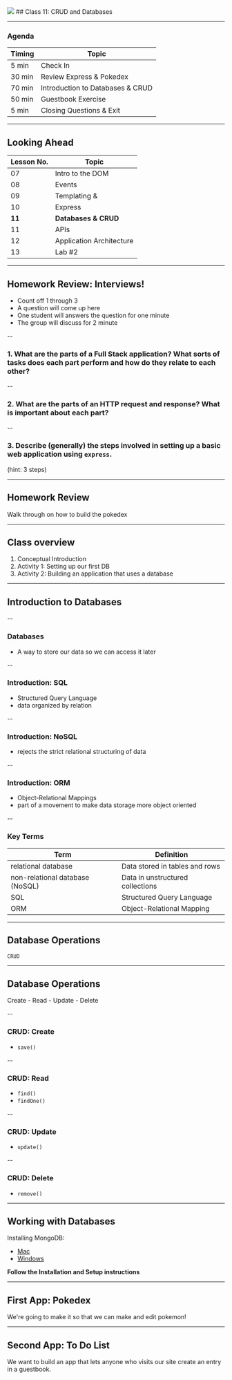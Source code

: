 

<img src="https://upload.wikimedia.org/wikipedia/commons/9/99/Unofficial_JavaScript_logo_2.svg" style="max-width: 100px; border: none; box-shadow: none"/>
## Class 11: CRUD and Databases

---
### Agenda
| Timing | Topic                                    |
| ------ | ---------------------------------------- |
| 5  min | Check In                                 |
| 30 min | Review Express & Pokedex                 |
| 70 min | Introduction to Databases & CRUD         |
| 50 min | Guestbook Exercise                       |
| 5  min | Closing Questions & Exit                 |

---
## Looking Ahead

| Lesson No. |        Topic             |
| ---------- | ------------------------ |
|     07     |   Intro to the DOM       |
|     08     | Events                   |
|     09     | Templating &             |
|     10     | Express                  |
|   **11**   | **Databases & CRUD**     |
|     11     | APIs                     |
|     12     | Application Architecture |
|     13     | Lab #2                   |

---
## Homework Review: Interviews!
- Count off 1 through 3
- A question will come up here
- One student will answers the question for one minute
- The group will discuss for 2 minute


--
### 1. What are the parts of a Full Stack application? What sorts of tasks does each part perform and how do they relate to each other?


--
### 2. What are the parts of an HTTP request and response? What is important about each part?


--
### 3. Describe (generally) the steps involved in setting up a basic web application using `express`.
(hint: 3 steps)

---
## Homework Review
Walk through on how to build the pokedex

---
## Class overview
1. Conceptual Introduction
2. Activity 1: Setting up our first DB
3. Activity 2: Building an application that uses a database

---
## Introduction to Databases

--
### Databases
- A way to store our data so we can access it later

--
### Introduction: SQL
- Structured Query Language
- data organized by relation

--
### Introduction: NoSQL
- rejects the strict relational structuring of data

--
### Introduction: ORM
- Object-Relational Mappings
- part of a movement to make data storage more object oriented

--
### Key Terms
| Term | Definition |
| --- | --- |
| relational database | Data stored in tables and rows |
| non-relational database (NoSQL) | Data in unstructured collections |
| SQL | Structured Query Language |
| ORM | Object-Relational Mapping |

---
## Database Operations
`CRUD`

---
## Database Operations
Create - Read - Update - Delete

--
### CRUD: Create
- `save()`

--
### CRUD: Read
- `find()`
- `findOne()`

--
### CRUD: Update
- `update()`

--
### CRUD: Delete
- `remove()`

---
## Working with Databases
Installing MongoDB: <br>
- [Mac](https://docs.mongodb.com/manual/tutorial/install-mongodb-on-os-x/)
- [Windows](https://docs.mongodb.com/manual/tutorial/install-mongodb-on-windows/)

__Follow the Installation and Setup instructions__

---
## First App: Pokedex
We're going to make it so that we can make and edit pokemon!

---
## Second App: To Do List
We want to build an app that lets anyone who visits our site create an entry in a guestbook.
